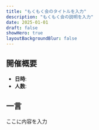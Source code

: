 ```yaml
---
title: "もくもく会のタイトルを入力"
description: "もくもく会の説明を入力"
date: 2025-01-01
draft: false
showHero: true
layoutBackgroundBlur: false
---
```


## 開催概要

- **日時**: 
- **人数**: 

## 一言

ここに内容を入力
